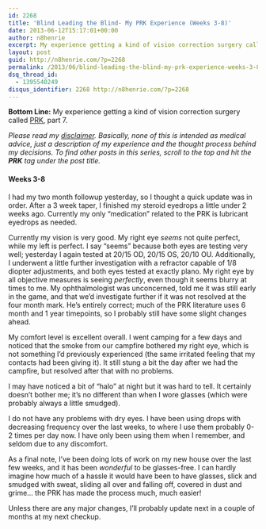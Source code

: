 ```yaml
---
id: 2268
title: 'Blind Leading the Blind- My PRK Experience (Weeks 3-8)'
date: 2013-06-12T15:17:01+00:00
author: n8henrie
excerpt: My experience getting a kind of vision correction surgery called PRK, part 7.
layout: post
guid: http://n8henrie.com/?p=2268
permalink: /2013/06/blind-leading-the-blind-my-prk-experience-weeks-3-8/
dsq_thread_id:
  - 1395540249
disqus_identifier: 2268 http://n8henrie.com/?p=2268
---
```

**Bottom Line:** My experience getting a kind of vision correction surgery called <a target="_blank" href="http://en.wikipedia.org/wiki/Photorefractive_keratectomy" title="Photorefractive keratectomy - Wikipedia, the free encyclopedia">PRK</a>, part 7. <!--more-->

_Please read my [disclaimer](http://n8henrie.com/disclaimer). Basically, none of this is intended as medical advice, just a description of my experience and the thought process behind my decisions. To find other posts in this series, scroll to the top and hit the **PRK** tag under the post title._

#### Weeks 3-8

I had my two month followup yesterday, so I thought a quick update was in order. After a 3 week taper, I finished my steroid eyedrops a little under 2 weeks ago. Currently my only “medication” related to the PRK is lubricant eyedrops as needed.

Currently my vision is very good. My right eye _seems_ not quite perfect, while my left is perfect. I say “seems” because both eyes are testing very well; yesterday I again tested at 20/15 OD, 20/15 OS, 20/10 OU. Additionally, I underwent a little further investigation with a refractor capable of 1/8 diopter adjustments, and both eyes tested at exactly plano. My right eye by all objective measures is seeing _perfectly_, even though it seems blurry at times to me. My ophthalmologist was unconcerned, told me it was still early in the game, and that we’d investigate further if it was not resolved at the four month mark. He’s entirely correct; much of the PRK literature uses 6 month and 1 year timepoints, so I probably still have some slight changes ahead.

My comfort level is excellent overall. I went camping for a few days and noticed that the smoke from our campfire bothered my right eye, which is not something I’d previously experienced (the same irritated feeling that my contacts had been giving it). It still stung a bit the day after we had the campfire, but resolved after that with no problems.

I may have noticed a bit of “halo” at night but it was hard to tell. It certainly doesn’t bother me; it’s no different than when I wore glasses (which were probably always a little smudged).

I do not have any problems with dry eyes. I have been using drops with decreasing frequency over the last weeks, to where I use them probably 0-2 times per day now. I have only been using them when I remember, and seldom due to any discomfort.

As a final note, I’ve been doing lots of work on my new house over the last few weeks, and it has been _wonderful_ to be glasses-free. I can hardly imagine how much of a hassle it would have been to have glasses, slick and smudged with sweat, sliding all over and falling off, covered in dust and grime… the PRK has made the process much, much easier!

Unless there are any major changes, I’ll probably update next in a couple of months at my next checkup.